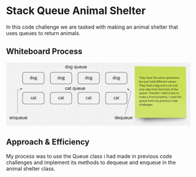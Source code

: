 # Stack Queue Animal Shelter

In this code challenge we are tasked with making an animal shelter that uses queues to return animals.

## Whiteboard Process

<img src="./stack-queue-animal-shelter.png" alt="stack-queue-animal-shelter" />

## Approach & Efficiency

My process was to use the Queue class i had made in previous code challenges and implement its methods to dequeue and enqueue in the animal shelter class.
